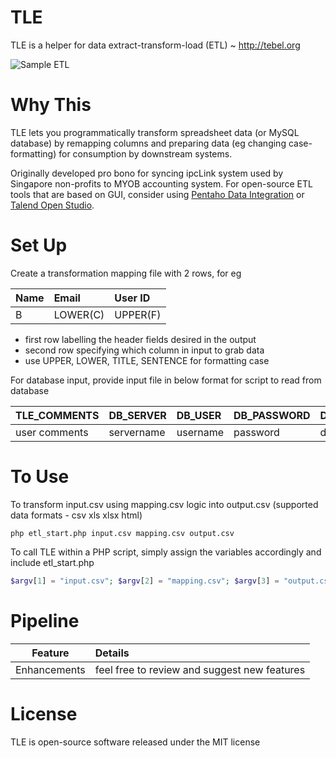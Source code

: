 # TLE
TLE is a helper for data extract-transform-load (ETL) ~ http://tebel.org

![Sample ETL](https://github.com/tebelorg/TLE/raw/master/sample.png)

# Why This
TLE lets you programmatically transform spreadsheet data (or MySQL database) by remapping columns and preparing data (eg changing case-formatting) for consumption by downstream systems.

Originally developed pro bono for syncing ipcLink system used by Singapore non-profits to MYOB accounting system. For open-source ETL tools that are based on GUI, consider using [Pentaho Data Integration](http://community.pentaho.com/projects/data-integration/) or [Talend Open Studio](https://www.talend.com/download/talend-open-studio#t4).

# Set Up
Create a transformation mapping file with 2 rows, for eg

Name|Email|User ID
:---|:----|:--
B|LOWER(C)|UPPER(F)

- first row labelling the header fields desired in the output
- second row specifying which column in input to grab data
- use UPPER, LOWER, TITLE, SENTENCE for formatting case

For database input, provide input file in below format for script to read from database

TLE_COMMENTS|DB_SERVER|DB_USER|DB_PASSWORD|DB_NAME|DB_TABLE
:-----------|:--------|:------|:----------|:------|:-------
user comments|servername|username|password|database|tablename

# To Use
To transform input.csv using mapping.csv logic into output.csv (supported data formats - csv xls xlsx html)
```
php etl_start.php input.csv mapping.csv output.csv
```
To call TLE within a PHP script, simply assign the variables accordingly and include etl_start.php
```php
$argv[1] = "input.csv"; $argv[2] = "mapping.csv"; $argv[3] = "output.csv"; include('etl_start.php');
```

# Pipeline
Feature|Details
:-----:|:------
Enhancements|feel free to review and suggest new features

# License
TLE is open-source software released under the MIT license
